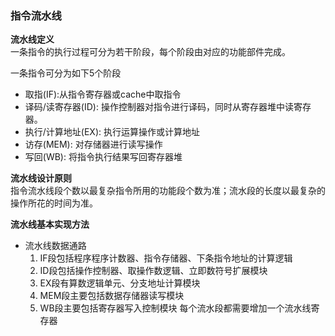 ### 指令流水线  

**流水线定义**  
一条指令的执行过程可分为若干阶段，每个阶段由对应的功能部件完成。  

一条指令可分为如下5个阶段
- 取指(IF):从指令寄存器或cache中取指令
- 译码/读寄存器(ID): 操作控制器对指令进行译码，同时从寄存器堆中读寄存器。
- 执行/计算地址(EX): 执行运算操作或计算地址
- 访存(MEM): 对存储器进行读写操作
- 写回(WB): 将指令执行结果写回寄存器堆


**流水线设计原则**  
指令流水线段个数以最复杂指令所用的功能段个数为准；流水段的长度以最复杂的操作所花的时间为准。

**流水线基本实现方法**  
- 流水线数据通路  
    1. IF段包括程序程序计数器、指令存储器、下条指令地址的计算逻辑
    2. ID段包括操作控制器、取操作数逻辑、立即数符号扩展模块
    3. EX段有算数逻辑单元、分支地址计算模块
    4. MEM段主要包括数据存储器读写模块
    5. WB段主要包括寄存器写入控制模块
每个流水段都需要增加一个流水线寄存器



